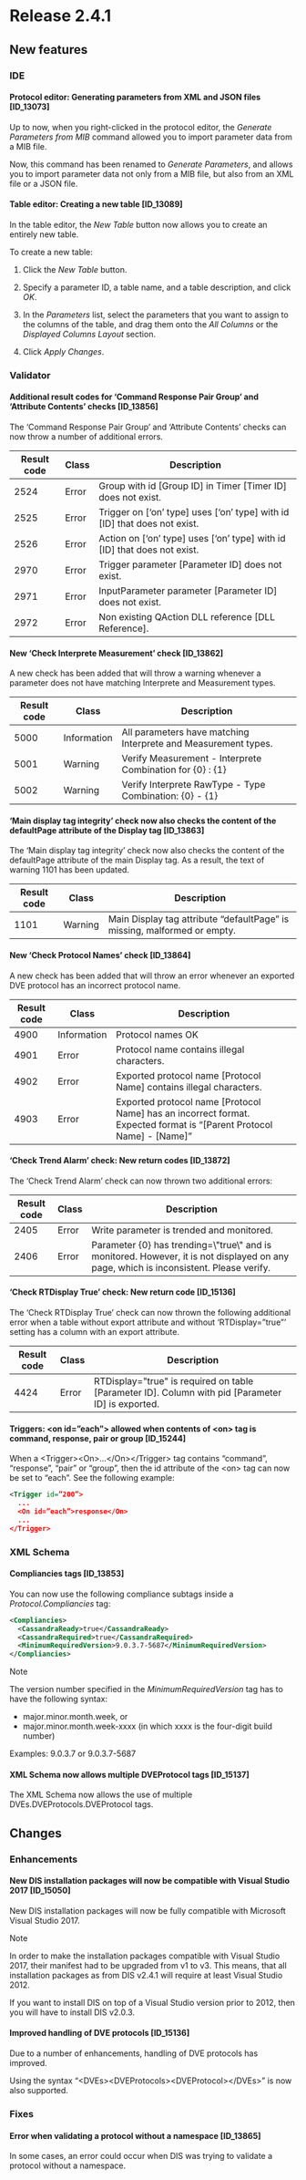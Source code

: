 # Release 2.4.1

## New features

### IDE

#### Protocol editor: Generating parameters from XML and JSON files \[ID_13073\]

Up to now, when you right-clicked in the protocol editor, the *Generate Parameters from MIB* command allowed you to import parameter data from a MIB file.

Now, this command has been renamed to *Generate Parameters*, and allows you to import parameter data not only from a MIB file, but also from an XML file or a JSON file.

#### Table editor: Creating a new table \[ID_13089\]

In the table editor, the *New Table* button now allows you to create an entirely new table.

To create a new table:

1. Click the *New Table* button.

2. Specify a parameter ID, a table name, and a table description, and click *OK*.

3. In the *Parameters* list, select the parameters that you want to assign to the columns of the table, and drag them onto the *All Columns* or the *Displayed Columns Layout* section.

4. Click *Apply Changes*.

### Validator

#### Additional result codes for ‘Command Response Pair Group’ and ‘Attribute Contents’ checks \[ID_13856\]

The ‘Command Response Pair Group’ and ‘Attribute Contents’ checks can now throw a number of additional errors.

| Result code | Class | Description                                                                     |
|-------------|-------|---------------------------------------------------------------------------------|
| 2524        | Error | Group with id \[Group ID\] in Timer \[Timer ID\] does not exist.                |
| 2525        | Error | Trigger on \[‘on’ type\] uses \[‘on’ type\] with id \[ID\] that does not exist. |
| 2526        | Error | Action on \[‘on’ type\] uses \[‘on’ type\] with id \[ID\] that does not exist.  |
| 2970        | Error | Trigger parameter \[Parameter ID\] does not exist.                              |
| 2971        | Error | InputParameter parameter \[Parameter ID\] does not exist.                       |
| 2972        | Error | Non existing QAction DLL reference \[DLL Reference\].                           |

#### New ‘Check Interprete Measurement’ check \[ID_13862\]

A new check has been added that will throw a warning whenever a parameter does not have matching Interprete and Measurement types.

| Result code | Class       | Description                                                    |
|-------------|-------------|----------------------------------------------------------------|
| 5000        | Information | All parameters have matching Interprete and Measurement types. |
| 5001        | Warning     | Verify Measurement - Interprete Combination for {0} : {1}      |
| 5002        | Warning     | Verify Interprete RawType - Type Combination: {0} - {1}        |

#### ‘Main display tag integrity’ check now also checks the content of the defaultPage attribute of the Display tag \[ID_13863\]

The ‘Main display tag integrity’ check now also checks the content of the defaultPage attribute of the main Display tag. As a result, the text of warning 1101 has been updated.

| Result code | Class   | Description                                                              |
|-------------|---------|--------------------------------------------------------------------------|
| 1101        | Warning | Main Display tag attribute “defaultPage” is missing, malformed or empty. |

#### New ‘Check Protocol Names’ check \[ID_13864\]

A new check has been added that will throw an error whenever an exported DVE protocol has an incorrect protocol name.

| Result code | Class       | Description                                                                                                                |
|-------------|-------------|----------------------------------------------------------------------------------------------------------------------------|
| 4900        | Information | Protocol names OK                                                                                                          |
| 4901        | Error       | Protocol name contains illegal characters.                                                                                 |
| 4902        | Error       | Exported protocol name \[Protocol Name\] contains illegal characters.                                                      |
| 4903        | Error       | Exported protocol name \[Protocol Name\] has an incorrect format. Expected format is “\[Parent Protocol Name\] - \[Name\]” |

#### ‘Check Trend Alarm’ check: New return codes \[ID_13872\]

The ‘Check Trend Alarm’ check can now thrown two additional errors:

| Result code | Class | Description                                                                                                                             |
|-------------|-------|-----------------------------------------------------------------------------------------------------------------------------------------|
| 2405        | Error | Write parameter is trended and monitored.                                                                                               |
| 2406        | Error | Parameter {0} has trending=\\"true\\" and is monitored. However, it is not displayed on any page, which is inconsistent. Please verify. |

#### ‘Check RTDisplay True’ check: New return code \[ID_15136\]

The ‘Check RTDisplay True’ check can now thrown the following additional error when a table without export attribute and without ‘RTDisplay=”true”’ setting has a column with an export attribute.

| Result code | Class | Description                                                                                           |
|-------------|-------|-------------------------------------------------------------------------------------------------------|
| 4424        | Error | RTDisplay="true" is required on table \[Parameter ID\]. Column with pid \[Parameter ID\] is exported. |

#### Triggers: \<on id=”each”> allowed when contents of \<on> tag is command, response, pair or group \[ID_15244\]

When a \<Trigger>\<On>...\</On>\</Trigger> tag contains “command”, “response”, “pair” or “group”, then the id attribute of the \<on> tag can now be set to “each”. See the following example:

```xml
<Trigger id=”200”>
  ...
  <On id=”each”>response</On>
  ...
</Trigger>
```

### XML Schema

#### Compliancies tags \[ID_13853\]

You can now use the following compliance subtags inside a *Protocol.Compliancies* tag:

```xml
<Compliancies>
  <CassandraReady>true</CassandraReady>
  <CassandraRequired>true</CassandraRequired>
  <MinimumRequiredVersion>9.0.3.7-5687</MinimumRequiredVersion>
</Compliancies>
```

> [!NOTE]
> The version number specified in the *MinimumRequiredVersion* tag has to have the following syntax:
> - major.minor.month.week, or
> - major.minor.month.week-xxxx (in which xxxx is the four-digit build number)
>
> Examples: 9.0.3.7 or 9.0.3.7-5687

#### XML Schema now allows multiple DVEProtocol tags \[ID_15137\]

The XML Schema now allows the use of multiple DVEs.DVEProtocols.DVEProtocol tags.

## Changes

### Enhancements

#### New DIS installation packages will now be compatible with Visual Studio 2017 \[ID_15050\]

New DIS installation packages will now be fully compatible with Microsoft Visual Studio 2017.

> [!NOTE]
> In order to make the installation packages compatible with Visual Studio 2017, their manifest had to be upgraded from v1 to v3. This means, that all installation packages as from DIS v2.4.1 will require at least Visual Studio 2012.
>
> If you want to install DIS on top of a Visual Studio version prior to 2012, then you will have to install DIS v2.0.3.

#### Improved handling of DVE protocols \[ID_15136\]

Due to a number of enhancements, handling of DVE protocols has improved.

Using the syntax “\<DVEs>\<DVEProtocols>\<DVEProtocol>\</DVEs>” is now also supported.

### Fixes

#### Error when validating a protocol without a namespace \[ID_13865\]

In some cases, an error could occur when DIS was trying to validate a protocol without a namespace.
